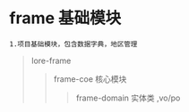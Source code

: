# frame 基础模块
    1.项目基础模块，包含数据字典，地区管理 
> lore-frame    
>> frame-coe   核心模块
>>> frame-domain 实体类 ,vo/po 




   
        
        